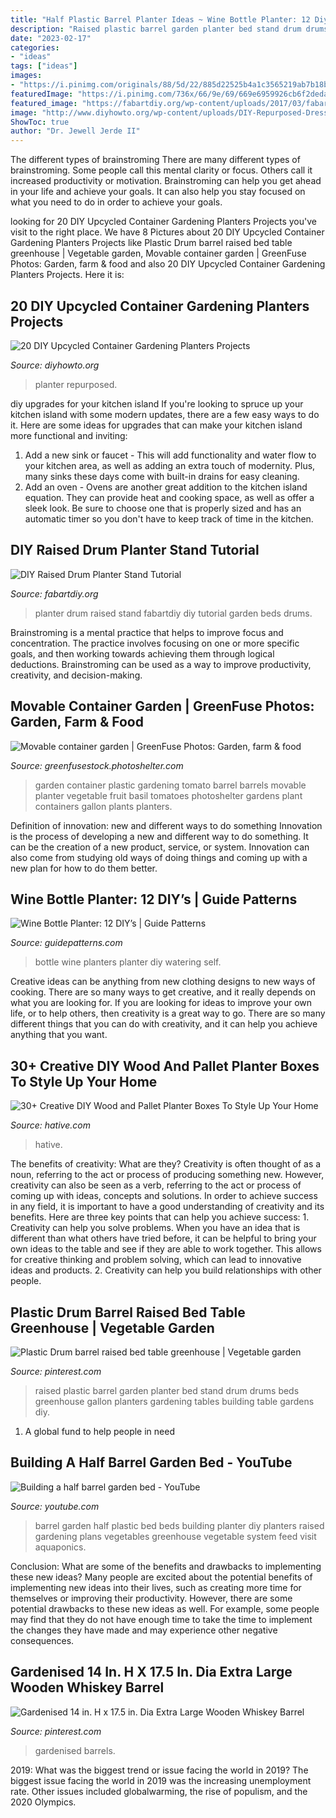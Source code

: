 ```yaml
---
title: "Half Plastic Barrel Planter Ideas ~ Wine Bottle Planter: 12 Diy’s"
description: "Raised plastic barrel garden planter bed stand drum drums beds greenhouse gallon planters gardening tables building table gardens diy"
date: "2023-02-17"
categories:
- "ideas"
tags: ["ideas"]
images:
- "https://i.pinimg.com/originals/88/5d/22/885d22525b4a1c3565219ab7b18b47bd.jpg"
featuredImage: "https://i.pinimg.com/736x/66/9e/69/669e6959926cb6f2deda0105b4bc193a.jpg"
featured_image: "https://fabartdiy.org/wp-content/uploads/2017/03/fabartdiy-DIY-Raised-Drum-Planter-Stand-Tutorial-ft.jpg"
image: "http://www.diyhowto.org/wp-content/uploads/DIY-Repurposed-Dresser-Planter-Instructions-20-DIY-Upcycled-Container-Gardening-Planters-Projects.jpg"
ShowToc: true
author: "Dr. Jewell Jerde II"
---
```



The different types of brainstroming
There are many different types of brainstroming. Some people call this mental clarity or focus. Others call it increased productivity or motivation. Brainstroming can help you get ahead in your life and achieve your goals. It can also help you stay focused on what you need to do in order to achieve your goals.

	

		
looking for 20 DIY Upcycled Container Gardening Planters Projects you've visit to the right place. We have 8 Pictures about 20 DIY Upcycled Container Gardening Planters Projects like Plastic Drum barrel raised bed table greenhouse | Vegetable garden, Movable container garden | GreenFuse Photos: Garden, farm &amp; food and also 20 DIY Upcycled Container Gardening Planters Projects. Here it is:
		
    
## 20 DIY Upcycled Container Gardening Planters Projects

<img loading=lazy src="http://www.diyhowto.org/wp-content/uploads/DIY-Repurposed-Dresser-Planter-Instructions-20-DIY-Upcycled-Container-Gardening-Planters-Projects.jpg" onerror="this.onerror=null;this.src='https://tse2.mm.bing.net/th?id=OIP.oXYyy5DzkqCBnVzXMhi_zQHaJ8&amp;pid=15.1';" alt="20 DIY Upcycled Container Gardening Planters Projects">

_Source: diyhowto.org_

>planter repurposed. 

	

diy upgrades for your kitchen island
If you're looking to spruce up your kitchen island with some modern updates, there are a few easy ways to do it. Here are some ideas for upgrades that can make your kitchen island more functional and inviting: 
1. Add a new sink or faucet - This will add functionality and water flow to your kitchen area, as well as adding an extra touch of modernity. Plus, many sinks these days come with built-in drains for easy cleaning. 
2. Add an oven - Ovens are another great addition to the kitchen island equation. They can provide heat and cooking space, as well as offer a sleek look. Be sure to choose one that is properly sized and has an automatic timer so you don't have to keep track of time in the kitchen. 

    
## DIY Raised Drum Planter Stand Tutorial

<img loading=lazy src="https://fabartdiy.org/wp-content/uploads/2017/03/fabartdiy-DIY-Raised-Drum-Planter-Stand-Tutorial-ft.jpg" onerror="this.onerror=null;this.src='https://tse1.mm.bing.net/th?id=OIP.asi4X8RAFd84UNC-VmdkiAHaEV&amp;pid=15.1';" alt="DIY Raised Drum Planter Stand Tutorial">

_Source: fabartdiy.org_

>planter drum raised stand fabartdiy diy tutorial garden beds drums. 

	

Brainstroming is a mental practice that helps to improve focus and concentration. The practice involves focusing on one or more specific goals, and then working towards achieving them through logical deductions. Brainstroming can be used as a way to improve productivity, creativity, and decision-making.

    
## Movable Container Garden | GreenFuse Photos: Garden, Farm &amp; Food

<img loading=lazy src="https://ssl.c.photoshelter.com/img-get/I00004JPgz_ssbGc/s/1200/I00004JPgz_ssbGc.jpg" onerror="this.onerror=null;this.src='https://tse3.mm.bing.net/th?id=OIP.jrUuIoeyz82iR2qMZ7mMBgHaE7&amp;pid=15.1';" alt="Movable container garden | GreenFuse Photos: Garden, farm &amp; food">

_Source: greenfusestock.photoshelter.com_

>garden container plastic gardening tomato barrel barrels movable planter vegetable fruit basil tomatoes photoshelter gardens plant containers gallon plants planters. 

	

Definition of innovation: new and different ways to do something
Innovation is the process of developing a new and different way to do something. It can be the creation of a new product, service, or system. Innovation can also come from studying old ways of doing things and coming up with a new plan for how to do them better.

    
## Wine Bottle Planter: 12 DIY’s | Guide Patterns

<img loading=lazy src="http://www.guidepatterns.com/wp-content/uploads/2016/05/Wine-Bottle-Planter.jpg" onerror="this.onerror=null;this.src='https://tse1.mm.bing.net/th?id=OIP.84hHuBxY98IVPXFTxB6WJgHaE8&amp;pid=15.1';" alt="Wine Bottle Planter: 12 DIY’s | Guide Patterns">

_Source: guidepatterns.com_

>bottle wine planters planter diy watering self. 

	

Creative ideas can be anything from new clothing designs to new ways of cooking. There are so many ways to get creative, and it really depends on what you are looking for. If you are looking for ideas to improve your own life, or to help others, then creativity is a great way to go. There are so many different things that you can do with creativity, and it can help you achieve anything that you want.

    
## 30+ Creative DIY Wood And Pallet Planter Boxes To Style Up Your Home

<img loading=lazy src="http://hative.com/wp-content/uploads/2017/08/wood-planter-box/10-wood-pallet-planter-box-diy-ideas.jpg" onerror="this.onerror=null;this.src='https://tse3.mm.bing.net/th?id=OIP.K8Z4eRGlHIz8MKd4I0GiawHaO0&amp;pid=15.1';" alt="30+ Creative DIY Wood and Pallet Planter Boxes To Style Up Your Home">

_Source: hative.com_

>hative. 

	

The benefits of creativity: What are they?
Creativity is often thought of as a noun, referring to the act or process of producing something new. However, creativity can also be seen as a verb, referring to the act or process of coming up with ideas, concepts and solutions. In order to achieve success in any field, it is important to have a good understanding of creativity and its benefits. Here are three key points that can help you achieve success: 1. Creativity can help you solve problems. When you have an idea that is different than what others have tried before, it can be helpful to bring your own ideas to the table and see if they are able to work together. This allows for creative thinking and problem solving, which can lead to innovative ideas and products. 2. Creativity can help you build relationships with other people.

    
## Plastic Drum Barrel Raised Bed Table Greenhouse | Vegetable Garden

<img loading=lazy src="https://i.pinimg.com/originals/88/5d/22/885d22525b4a1c3565219ab7b18b47bd.jpg" onerror="this.onerror=null;this.src='https://tse1.mm.bing.net/th?id=OIP.WfHo3PVb4R3dKYqV7CfCpAHaJ4&amp;pid=15.1';" alt="Plastic Drum barrel raised bed table greenhouse | Vegetable garden">

_Source: pinterest.com_

>raised plastic barrel garden planter bed stand drum drums beds greenhouse gallon planters gardening tables building table gardens diy. 

	

1. A global fund to help people in need 

    
## Building A Half Barrel Garden Bed - YouTube

<img loading=lazy src="https://i.ytimg.com/vi/0LbgqCek0zo/hqdefault.jpg" onerror="this.onerror=null;this.src='https://tse1.mm.bing.net/th?id=OIP.Kj3qRDjU6w30NJtAWOfnLgHaFj&amp;pid=15.1';" alt="Building a half barrel garden bed - YouTube">

_Source: youtube.com_

>barrel garden half plastic bed beds building planter diy planters raised gardening plans vegetables greenhouse vegetable system feed visit aquaponics. 

	

Conclusion: What are some of the benefits and drawbacks to implementing these new ideas?
Many people are excited about the potential benefits of implementing new ideas into their lives, such as creating more time for themselves or improving their productivity. However, there are some potential drawbacks to these new ideas as well. For example, some people may find that they do not have enough time to take the time to implement the changes they have made and may experience other negative consequences.

    
## Gardenised 14 In. H X 17.5 In. Dia Extra Large Wooden Whiskey Barrel

<img loading=lazy src="https://i.pinimg.com/736x/66/9e/69/669e6959926cb6f2deda0105b4bc193a.jpg" onerror="this.onerror=null;this.src='https://tse3.mm.bing.net/th?id=OIP.lhfXE9slNtrRWXX_dnlteQHaHa&amp;pid=15.1';" alt="Gardenised 14 in. H x 17.5 in. Dia Extra Large Wooden Whiskey Barrel">

_Source: pinterest.com_

>gardenised barrels. 

	

2019: What was the biggest trend or issue facing the world in 2019?
The biggest issue facing the world in 2019 was the increasing unemployment rate. Other issues included globalwarming, the rise of populism, and the 2020 Olympics.

